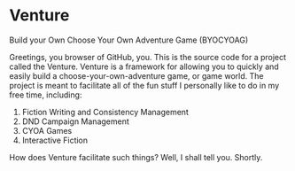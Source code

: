 # Venture 
Build your Own Choose Your Own Adventure Game (BYOCYOAG) 

Greetings, you browser of GitHub, you. This is the source code for a project called the Venture. Venture is a framework for allowing you to quickly and easily build a choose-your-own-adventure game, or game world. The project is meant to facilitate all of the fun stuff I personally like to do in my free time, including: 

1. Fiction Writing and Consistency Management
2. DND Campaign Management
3. CYOA Games 
4. Interactive Fiction 

How does Venture facilitate such things? Well, I shall tell you. Shortly. 
